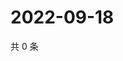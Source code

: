# 2022-09-18

共 0 条

<!-- BEGIN WEIBO -->
<!-- 最后更新时间 Sun Sep 18 2022 03:01:34 GMT+0800 (China Standard Time) -->

<!-- END WEIBO -->
